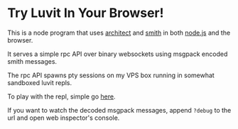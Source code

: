 # Try Luvit In Your Browser!

This is a node program that uses [architect][] and [smith][] in both [node.js][] and the browser.

It serves a simple rpc API over binary websockets using msgpack encoded smith messages.

The rpc API spawns pty sessions on my VPS box running in somewhat sandboxed luvit repls.

To play with the repl, simple go [here](http://luvit.io:1337/).

If you want to watch the decoded msgpack messages, append `?debug` to the url and open web inspector's console.

[architect]: https://github.com/c9/architect
[smith]: https://github.com/c9/smith
[node.js]: http://nodejs.org/